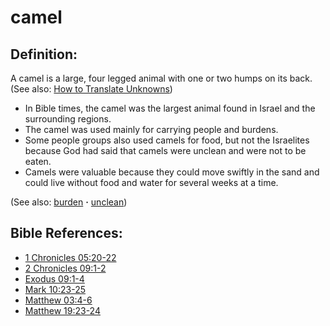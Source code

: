 # camel #

## Definition: ##

A camel is a large, four legged animal with one or two humps on its back.
(See also: [How to Translate Unknowns](https://git.door43.org/Door43/en-ta-translate-vol1/src/master/content/translate_unknown.md))

* In Bible times, the camel was the largest animal found in Israel and the surrounding regions.
* The camel was used mainly for carrying people and burdens.
* Some people groups also used camels for food, but not the Israelites because God had said that camels were unclean and were not to be eaten.
* Camels were valuable because they could move swiftly in the sand and could live without food and water for several weeks at a time.

(See also: [burden](../other/burden.md) **·** [unclean](../kt/unclean.md))

## Bible References: ##

* [1 Chronicles 05:20-22](https://door43.org/en/bible/notes/1ch/05/20)
* [2 Chronicles 09:1-2](https://door43.org/en/bible/notes/2ch/09/01)
* [Exodus 09:1-4](https://door43.org/en/bible/notes/exo/09/01)
* [Mark 10:23-25](https://door43.org/en/bible/notes/mrk/10/23)
* [Matthew 03:4-6](https://door43.org/en/bible/notes/mat/03/04)
* [Matthew 19:23-24](https://door43.org/en/bible/notes/mat/19/23)

